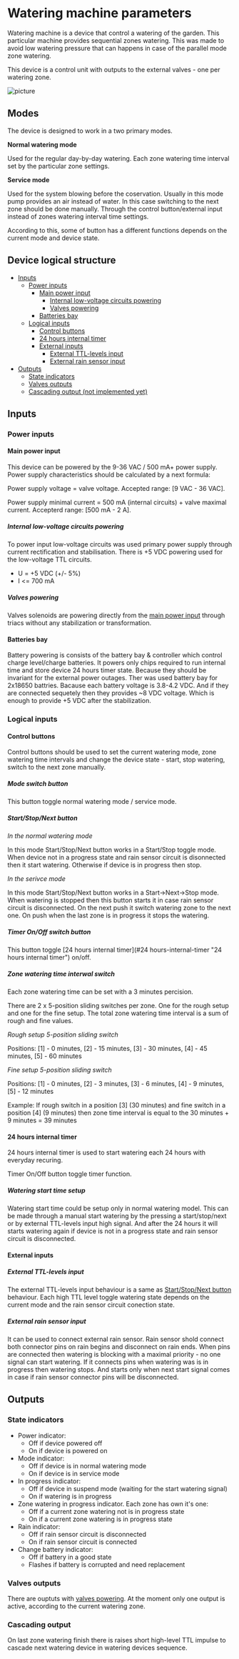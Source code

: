 # Watering machine parameters

Watering machine is a device that control a watering of the garden. This particular machine provides sequential zones watering. This was made to avoid low watering pressure that can happens in case of the parallel mode zone watering.

This device is a control unit with outputs to the external valves - one per watering zone.

![picture](https://cloud.dynacore.systems/apps/files_sharing/publicpreview/L8qHpaeza94Mbzw?x=800&y=685&a=true&file=main.png&scalingup=00 "")

## Modes
The device is designed to work in a two primary modes.

**Normal watering mode**

Used for the regular day-by-day watering. Each zone watering time interval set by the particular zone settings.

**Service mode**

Used for the system blowing before the coservation.
Usually in this mode pump provides an air instead of water. In this case switching to the next zone should be done manually. Through the control button/external input instead of zones watering interval time settings.

According to this, some of button has a different functions depends on the current mode and device state.

## Device logical structure
* [Inputs](#Inputs "Inputs")
    * [Power inputs](#power-inputs "Power inputs")
	    * [Main power input](#main-power-input "Main power input")
		    * [Internal low-voltage circuits powering](#internal-low-voltage-circuits-powering "Internal low-voltage circuits powering")
            * [Valves powering](#valves-powering "Valves powering")
        * [Batteries bay](#batteries-bay "Batteries bay")
    * [Logical inputs](#logical-inputs "Logical inputs")
	    * [Control buttons](#control-buttons "Control buttons")
	    * [24 hours internal timer](#24-hours-internal-timer "24 hours internal timer")
	    * [External inputs](#external-inputs)
	        * [External TTL-levels input](#external-ttl-levels-input "External TTL-levels input")
		    * [External rain sensor input](#external-rain-sensor-input "External rain sensor input")
* [Outputs](#outputs "Outputs")
	* [State indicators](#state-indicators "State indicators")
	* [Valves outputs](#valves-outputs "Valves outputs")
	* [Cascading output (not implemented yet)](#cascading-output "Cascading output (not implemented yet)")

	
## Inputs

### Power inputs

#### Main power input

This device can be powered by the 9-36 VAC / 500 mA+ power supply.
Power supply characteristics should be calculated by a next formula:

Power supply voltage = valve voltage. Accepted range: [9 VAC - 36 VAC].

Power supply minimal current = 500 mA (internal circuits) + valve maximal current. Accepterd range: [500 mA - 2 A].

##### Internal low-voltage circuits powering
To power input low-voltage circuits was used primary power supply through current rectification and stabilisation. There is +5 VDC powering used for the low-voltage TTL circuits.
* U = +5 VDC (+/- 5%)
* I <= 700 mA

##### Valves powering
Valves solenoids are powering directly from the [main power input](#main-power-input "Main power input") through triacs without any stabilization or transformation.

#### Batteries bay
Battery powering is consists of the battery bay & controller which control charge level/charge batteries. It powers only chips required to run internal time and store device 24 hours timer state. Because they should be invariant for the external power outages.
Ther was used battery bay for 2x18650 battries. Bacause each battery voltage is 3.8-4.2 VDC. And if they are connected sequetely then they provides ~8 VDC voltage. Which is enough to provide +5 VDC after the stabilization.

### Logical inputs

#### Control buttons
Control buttons should be used to set the current watering mode, zone watering time intervals and change the device state - start, stop watering, switch to the next zone manually.

##### Mode switch button

This button toggle normal watering mode / service mode.

##### Start/Stop/Next button

_In the normal watering mode_

In this mode Start/Stop/Next button works in a Start/Stop toggle mode. When device not in a progress state and rain sensor circuit is disonnected then it start watering. Otherwise if device is in progress then stop.

_In the serivce mode_

In this mode Start/Stop/Next button works in a Start->Next->Stop mode. When watering is stopped then this button starts it in case rain sensor circuit is disconnected. On the next push it switch watering zone to the next one. On push when the last zone is in progress it stops the watering.

##### Timer On/Off switch button

This button toggle [24 hours internal timer](#24 hours-internal-timer "24 hours internal timer") on/off.

##### Zone watering time interwal switch

Each zone watering time can be set with a 3 minutes percision.

There are 2 x 5-position sliding switches per zone. One for the rough setup and one for the fine setup. The total zone watering time interval is a sum of rough and fine values.

_Rough setup 5-position sliding switch_

Positions: [1] - 0 minutes, [2] - 15 minutes, [3] - 30 minutes, [4] - 45 minutes, [5] - 60 minutes

_Fine setup 5-position sliding switch_

Positions: [1] - 0 minutes, [2] - 3 minutes, [3] - 6 minutes, [4] - 9 minutes, [5] - 12 minutes

Example: If rough switch in a position [3] (30 minutes) and fine switch in a position [4] (9 minutes) then zone time interval is equal to the  30 minutes + 9 minutes = 39 minutes


#### 24 hours internal timer
24 hours internal timer is used to start watering each 24 hours with everyday recuring.

Timer On/Off button toggle timer function.

##### Watering start time setup
Watering start time could be setup only in normal watering model. This can be made through a manual start watering by the pressing a start/stop/next or by external TTL-levels input high signal. And after the 24 hours it will starts watering again if device is not in a progress state and rain sensor circuit is disconnected.

#### External inputs

##### External TTL-levels input
The external TTL-levels input behaviour is a same as [Start/Stop/Next button](#start/stop/next-button "Start/Stop/Next button") behaviour. Each high TTL level toggle watering state depends on the current mode and the rain sensor circuit conection state.

##### External rain sensor input
It can be used to connect external rain sensor. Rain sensor shold connect both connector pins on rain begins and disconnect on rain ends. When pins are connected then watering is blocking with a maximal priority - no one signal can start watering.
If it connects pins when watering was is in progress then watering stops. And starts only when next start signal comes in case if rain sensor connector pins will be disconnected. 

## Outputs

### State indicators
* Power indicator: 
    * Off if device powered off
    * On if device is powered on
* Mode indicator: 
    * Off if device is in normal watering mode
    * On if device is in service mode
* In progress indicator:
    * Off if device in suspend mode (waiting for the start watering signal)
    * On if watering is in progress
* Zone watering in progress indicator. Each zone has own it's one:
    * Off if a current zone watering not is in progress state
    * On if a current zone watering is in progress state
* Rain indicator:
    * Off if rain sensor circuit is disconnected
    * On if rain sensor circuit is connected
* Change battery indicator:
    * Off if battery in a good state
    * Flashes if battery is corrupted and need replacement

### Valves outputs
There are ouptuts with [valves powering](#valves-powering "Valves powering"). At the moment only one output is active, according to the current watering zone.


### Cascading output
On last zone watering finish there is raises short high-level TTL impulse to cascade next watering device in watering devices sequence.
